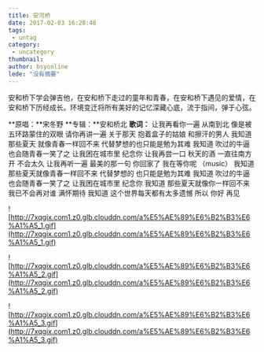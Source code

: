 ```yaml
---
title: 安河桥
date: 2017-02-03 16:28:48
tags:
 - untag
category: 
 - uncategory
thumbnail: 
author: bsyonline
lede: "没有摘要"
---
```

安和桥下学会弹吉他，在安和桥下走过的童年和青春，在安和桥下遇见的爱情，在安和桥下历经成长。环境变迁将所有美好的记忆深藏心底，流于指间，弹于心弦。
<!-- more -->
**原唱：**宋冬野
**专辑：**安和桥北
**歌词：**
让我再看你一遍
从南到北
像是被五环路蒙住的双眼
请你再讲一遍
关于那天
抱着盒子的姑娘
和擦汗的男人
我知道 那些夏天
就像青春一样回不来
代替梦想的也只能是勉为其难
我知道 吹过的牛逼
也会随青春一笑了之
让我困在城市里
纪念你
让我再尝一口
秋天的酒
一直往南方开
不会太久
让我再听一遍
最美的那一句
你回家了
我在等你呢
（music）
我知道
那些夏天就像青春一样回不来
代替梦想的
也只能是勉为其难
我知道
吹过的牛逼也会随青春一笑了之
让我困在城市里 纪念你
我知道
那些夏天就像你一样回不来
我已不会再对谁
满怀期待
我知道
这个世界每天都有太多遗憾
所以 你好 再见


![http://7xqgix.com1.z0.glb.clouddn.com/a%E5%AE%89%E6%B2%B3%E6%A1%A5_1.gif](http://7xqgix.com1.z0.glb.clouddn.com/a%E5%AE%89%E6%B2%B3%E6%A1%A5_1.gif)

![http://7xqgix.com1.z0.glb.clouddn.com/a%E5%AE%89%E6%B2%B3%E6%A1%A5_2.gif](http://7xqgix.com1.z0.glb.clouddn.com/a%E5%AE%89%E6%B2%B3%E6%A1%A5_2.gif)

![http://7xqgix.com1.z0.glb.clouddn.com/a%E5%AE%89%E6%B2%B3%E6%A1%A5_3.gif](http://7xqgix.com1.z0.glb.clouddn.com/a%E5%AE%89%E6%B2%B3%E6%A1%A5_3.gif)
